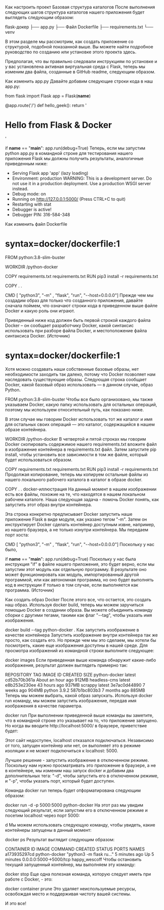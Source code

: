 Как настроить проект
Базовая структура каталогов
После выполнения следующих шагов структура каталогов нашего приложения будет выглядеть следующим образом:

flask-докер
├── app.py
├── Файл Dockerfile
├── requirements.txt
└── venv

В этом разделе мы рассмотрим, как создать приложение со структурой, подобной показанной выше. Вы можете найти подробное руководство по созданию или установке этого проекта здесь.

Предполагая, что вы правильно следовали инструкциям по установке и у вас установлена активная виртуальная среда с Flask, теперь мы изменим два файла, созданные в GitHub readme, следующим образом.

Как изменить app.py
Давайте добавим следующие строки кода в наш app.py:

from flask import Flask
app = Flask(__name__)

@app.route('/')
def hello_geek():
    return '<h1>Hello from Flask & Docker</h2>'


if __name__ == "__main__":
    app.run(debug=True)
Теперь, если мы запустим python app.py в командной строке для тестирования нашего приложения Flask мы должны получить результаты, аналогичные приведенным ниже:

 * Serving Flask app 'app' (lazy loading)
 * Environment: production
   WARNING: This is a development server. Do not use it in a production deployment.
   Use a production WSGI server instead.
 * Debug mode: on
 * Running on http://127.0.0.1:5000/ (Press CTRL+C to quit)
 * Restarting with stat
 * Debugger is active!
 * Debugger PIN: 316-584-348

Как изменить файл Dockerfile
# syntax=docker/dockerfile:1

FROM python:3.8-slim-buster

WORKDIR /python-docker

COPY requirements.txt requirements.txt
RUN pip3 install -r requirements.txt

COPY . .

CMD [ "python3", "-m" , "flask", "run", "--host=0.0.0.0"]
Прежде чем мы создадим образ для только что созданного приложения, давайте сначала поймем, что означают строки кода в приведенном выше файле Docker и какую роль они играют.

Приведенный ниже код должен быть первой строкой каждого файла Docker – он сообщает разработчику Docker, какой синтаксис использовать при разборе файла Docker, и местоположение файла синтаксиса Docker. (Источник)

# syntax=docker/dockerfile:1
Хотя можно создавать наши собственные базовые образы, нет необходимости заходить так далеко, потому что Docker позволяет нам наследовать существующие образы. Следующая строка сообщает Docker, какой базовый образ использовать — в данном случае, образ Python.

FROM python:3.8-slim-buster
Чтобы все было организовано, мы также указываем Docker, какую папку использовать для остальных операций, поэтому мы используем относительный путь, как показано ниже.

В этом случае мы говорим Docker использовать тот же каталог и имя для остальных своих операций — это каталог, содержащийся в нашем образе контейнера.

WORKDIR /python-docker
В четвертой и пятой строках мы говорим Docker скопировать содержимое нашего requirements.txt вложите файл в изображение контейнера в requirements.txt файл. Затем запустите pip install, чтобы установить все зависимости в том же файле, который будет использоваться образом.

COPY requirements.txt requirements.txt
RUN pip3 install -r requirements.txt
Продолжая копирование, теперь мы копируем остальные файлы из нашего локального рабочего каталога в каталог в образе docker.

COPY . .
docker-иллюстрация
На данный момент в нашем изображении есть все файлы, похожие на те, что находятся в нашем локальном рабочем каталоге. Наша следующая задача - помочь Docker понять, как запустить этот образ внутри контейнера.

Эта строка конкретно предписывает Docker запустить наше приложение Flask в виде модуля, как указано тегом "-m". Затем он инструктирует Docker сделать контейнер доступным извне, например, из нашего браузера, а не только изнутри контейнера. Мы передаем порт хоста:

CMD [ "python3", "-m" , "flask", "run", "--host=0.0.0.0"]
Поскольку у нас было,

if __name__ == "__main__":
    app.run(debug=True)
Поскольку у нас была инструкция "if" в файле нашего приложения, это будет верно, если мы запустим этот модуль как отдельную программу. В результате оно может функционировать как модуль, импортированный другой программой, или как автономная программа, но оно будет выполнять код в инструкции if только в том случае, если выполняется как программа. (Источник)

Как создать образ Docker
После этого все, что остается, это создать наш образ. Используя docker build, теперь мы можем заручиться помощью Docker в создании образа. Вы можете объединить команду сборки с другими тегами, такими как флаг "--tag", чтобы указать имя изображения.

docker build --tag python-docker .
Как запустить изображение в качестве контейнера
Запустить изображение внутри контейнера так же просто, как создать его. Но прежде чем мы это сделаем, мы хотели бы посмотреть, какие еще изображения доступны в нашей среде. Для просмотра изображений из командной строки выполните следующее:

docker images
Если приведенная выше команда обнаружит какие-либо изображения, результат должен выглядеть примерно так:

REPOSITORY      TAG       IMAGE ID       CREATED             SIZE
python-docker   latest    cd52b70b361a   About an hour ago   912MB
headless-cms    latest    e8b253e230ee   43 hours ago        937MB
scrappy         latest    3e7ac0d44890   7 weeks ago         904MB
python          3.9.2     587b1bc803b3   7 months ago        885MB
Теперь мы можем выбрать, какой образ запускать. Используя docker run команду, мы можем запустить изображение, передав имя изображения в качестве параметра.

docker run
При выполнении приведенной выше команды вы заметите, что в командной строке это указывает на то, что приложение запущено. Но когда вы вводите http://localhost:5000/ в браузере, приветствие будет:

Этот сайт недоступен, localhost отказался подключаться.
Независимо от того, запущен контейнер или нет, он выполняет это в режиме изоляции и не может подключиться к localhost: 5000.

Лучшее решение - запустить изображение в отключенном режиме. Поскольку нам нужно просматривать это приложение в браузере, а не в контейнере, мы изменим наш запуск docker и добавим два дополнительных тега: "-d", чтобы запустить его в отключенном режиме, и "-p", чтобы указать порт, который будет доступен.

Команда docker run теперь будет отформатирована следующим образом:

docker run -d -p 5000:5000 python-docker
На этот раз мы увидим следующий результат, если запустим его в отключенном режиме и посетим localhost через порт 5000:

d
Мы можем использовать следующую команду, чтобы увидеть, какие контейнеры запущены в данный момент:

docker ps
Результат выглядит следующим образом:

CONTAINER ID   IMAGE           COMMAND                  CREATED         STATUS         PORTS                    NAMES
a173935297cd   python-docker   "python3 -m flask ru…"   5 minutes ago   Up 5 minutes   0.0.0.0:5000->5000/tcp   happy_wescoff
Чтобы остановить текущий запущенный контейнер, мы выполняем эту команду:

docker stop <container-name>
Еще одна полезная команда, которую следует иметь при работе с Docker, - это:

docker container prune
Это удаляет неиспользуемые ресурсы, освобождая место и поддерживая чистоту вашей системы.

И это все!